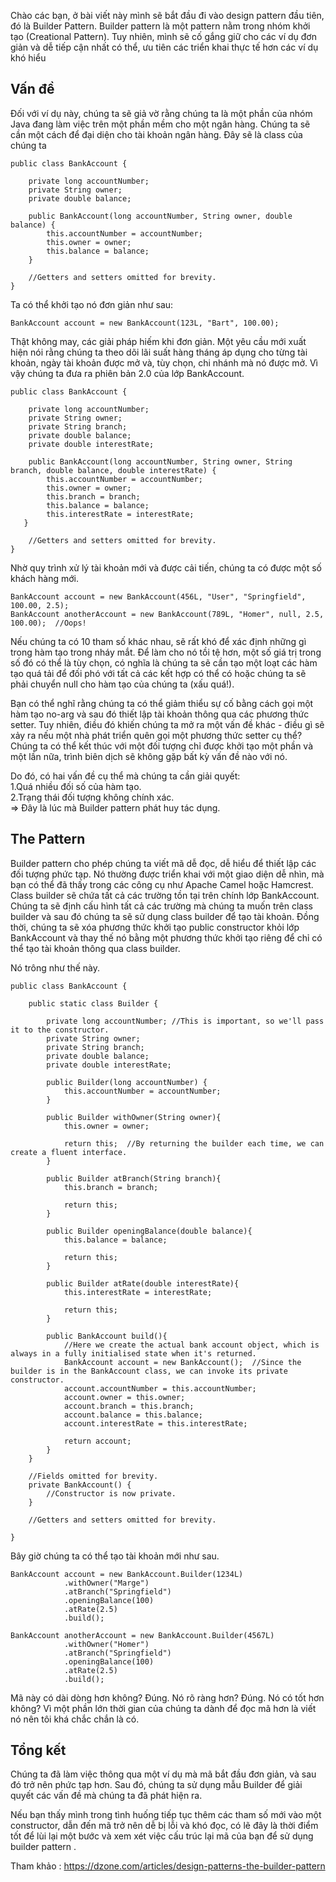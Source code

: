 Chào các bạn, ở bài viết này mình sẽ bắt đầu đi vào design pattern đầu tiên, đó là Builder Pattern. Builder pattern là một pattern nằm trong nhóm khởi tạo (Creational Pattern). Tuy nhiên, mình sẽ cố gắng giữ cho các ví dụ đơn giản và dễ tiếp cận nhất có thể, ưu tiên các triển khai thực tế hơn các ví dụ khó hiểu
 
##  **Vấn đề**
Đối với ví dụ này, chúng ta sẽ giả vờ rằng chúng ta là một phần của nhóm Java đang làm việc trên một phần mềm cho một ngân hàng. Chúng ta sẽ cần một cách để đại diện cho tài khoản ngân hàng. Đây sẽ là class của chúng ta
```
public class BankAccount {

    private long accountNumber;
    private String owner;
    private double balance;

    public BankAccount(long accountNumber, String owner, double balance) {
        this.accountNumber = accountNumber;
        this.owner = owner;
        this.balance = balance;
    }

    //Getters and setters omitted for brevity.
}
```

Ta có thể khởi tạo nó đơn giản như sau:

```
BankAccount account = new BankAccount(123L, "Bart", 100.00);
```

Thật không may, các giải pháp hiếm khi đơn giản. Một yêu cầu mới xuất hiện nói rằng chúng ta theo dõi lãi suất hàng tháng áp dụng cho từng tài khoản, ngày tài khoản được mở và, tùy chọn, chi nhánh mà nó được mở. Vì vậy chúng ta đưa ra phiên bản 2.0 của lớp BankAccount.

```
public class BankAccount {

    private long accountNumber;
    private String owner;
    private String branch;
    private double balance;
    private double interestRate;

    public BankAccount(long accountNumber, String owner, String branch, double balance, double interestRate) {
        this.accountNumber = accountNumber;
        this.owner = owner;
        this.branch = branch;
        this.balance = balance;
        this.interestRate = interestRate;
   }

    //Getters and setters omitted for brevity.
}
```

Nhờ quy trình xử lý tài khoản mới và được cải tiến, chúng ta có được một số khách hàng mới.

```
BankAccount account = new BankAccount(456L, "User", "Springfield", 100.00, 2.5);
BankAccount anotherAccount = new BankAccount(789L, "Homer", null, 2.5, 100.00);  //Oops!
```

Nếu chúng ta có 10 tham số khác nhau, sẽ rất khó để xác định những gì trong hàm tạo trong nháy mắt. Để làm cho nó tồi tệ hơn, một số giá trị trong số đó có thể là tùy chọn, có nghĩa là chúng ta sẽ cần tạo một loạt các hàm tạo quá tải để đối phó với tất cả các kết hợp có thể có hoặc chúng ta sẽ phải chuyển null cho hàm tạo của chúng ta (xấu quá!).

Bạn có thể nghĩ rằng chúng ta có thể giảm thiểu sự cố bằng cách gọi một hàm tạo no-arg và sau đó thiết lập tài khoản thông qua các phương thức setter. Tuy nhiên, điều đó khiến chúng ta mở ra một vấn đề khác - điều gì sẽ xảy ra nếu một nhà phát triển quên gọi một phương thức setter cụ thể? Chúng ta có thể kết thúc với một đối tượng chỉ được khởi tạo một phần và một lần nữa, trình biên dịch sẽ không gặp bất kỳ vấn đề nào với nó.

Do đó, có hai vấn đề cụ thể mà chúng ta cần giải quyết:<br >
      1.Quá nhiều đối số của hàm tạo.<br >
      2.Trạng thái đối tượng không chính xác.<br >
=> Đây là lúc mà Builder pattern phát huy tác dụng.

## **The Pattern**

Builder pattern cho phép chúng ta viết mã dễ đọc, dễ hiểu để thiết lập các đối tượng phức tạp. Nó thường được triển khai với một giao diện dễ nhìn, mà bạn có thể đã thấy trong các công cụ như Apache Camel hoặc Hamcrest. Class builder sẽ chứa tất cả các trường tồn tại trên chính lớp BankAccount. Chúng ta sẽ định cấu hình tất cả các trường mà chúng ta muốn trên class builder và sau đó chúng ta sẽ sử dụng class builder để tạo tài khoản. Đồng thời, chúng ta sẽ xóa phương thức khởi tạo public constructor khỏi lớp BankAccount và thay thế nó bằng một phương thức khởi tạo riêng để chỉ có thể tạo tài khoản thông qua class builder.

 Nó trông như thế này.
 
```
public class BankAccount {

    public static class Builder {

        private long accountNumber; //This is important, so we'll pass it to the constructor.
        private String owner;
        private String branch;
        private double balance;
        private double interestRate;

        public Builder(long accountNumber) {
            this.accountNumber = accountNumber;
        }

        public Builder withOwner(String owner){
            this.owner = owner;

            return this;  //By returning the builder each time, we can create a fluent interface.
        }

        public Builder atBranch(String branch){
            this.branch = branch;

            return this;
        }

        public Builder openingBalance(double balance){
            this.balance = balance;

            return this;
        }

        public Builder atRate(double interestRate){
            this.interestRate = interestRate;

            return this;
        }

        public BankAccount build(){
            //Here we create the actual bank account object, which is always in a fully initialised state when it's returned.
            BankAccount account = new BankAccount();  //Since the builder is in the BankAccount class, we can invoke its private constructor.
            account.accountNumber = this.accountNumber;
            account.owner = this.owner;
            account.branch = this.branch;
            account.balance = this.balance;
            account.interestRate = this.interestRate;

            return account;
        }
    }

    //Fields omitted for brevity.
    private BankAccount() {
        //Constructor is now private.
    }

    //Getters and setters omitted for brevity.

}
```

Bây giờ chúng ta có thể tạo tài khoản mới như sau.

```
BankAccount account = new BankAccount.Builder(1234L)
            .withOwner("Marge")
            .atBranch("Springfield")
            .openingBalance(100)
            .atRate(2.5)
            .build();

BankAccount anotherAccount = new BankAccount.Builder(4567L)
            .withOwner("Homer")
            .atBranch("Springfield")
            .openingBalance(100)
            .atRate(2.5)
            .build();
```

Mã này có dài dòng hơn không? Đúng. Nó rõ ràng hơn? Đúng. Nó có tốt hơn không? Vì một phần lớn thời gian của chúng ta dành để đọc mã hơn là viết nó nên tôi khá chắc chắn là có.

## **Tổng kết**
Chúng ta đã làm việc thông qua một ví dụ mà mã bắt đầu đơn giản, và sau đó trở nên phức tạp hơn. Sau đó, chúng ta sử dụng mẫu Builder để giải quyết các vấn đề mà chúng ta đã phát hiện ra.

Nếu bạn thấy mình trong tình huống tiếp tục thêm các tham số mới vào một constructor, dẫn đến mã trở nên dễ bị lỗi và khó đọc, có lẽ đây là thời điểm tốt để lùi lại một bước và xem xét việc cấu trúc lại mã của bạn để sử dụng builder pattern  .

Tham khảo : https://dzone.com/articles/design-patterns-the-builder-pattern